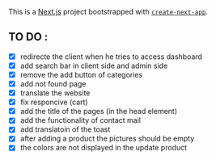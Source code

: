 This is a [Next.js](https://nextjs.org/) project bootstrapped with [`create-next-app`](https://github.com/vercel/next.js/tree/canary/packages/create-next-app).

## TO DO : 
- [x] redirecte the client when he tries to access dashboard
- [x] add search bar in client side and admin side
- [x] remove the add button of categories
- [x] add not found page
- [x] translate the website
- [x] fix responcive (cart)
- [x] add the title of the pages (in the head element)
- [x] add the functionality of contact mail
- [x] add translatoin of the toast 
- [x] after adding a product the pictures should be empty
- [x] the colors are not displayed in the update product